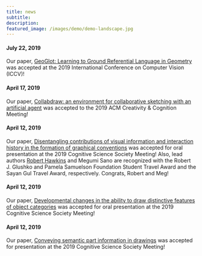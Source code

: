 ```yaml
---
title: news
subtitle: 
description: 
featured_image: /images/demo/demo-landscape.jpg
---
```


#### July 22, 2019 
Our paper, [GeoGlot: Learning to Ground Referential Language in Geometry](https://cogtoolslab.github.io/pdf/achlioptas_iccv_2019.pdf) was accepted at the 2019 International Conference on Computer Vision (ICCV)!

#### April 17, 2019
Our paper, [Collabdraw: an environment for collaborative sketching with an artificial agent](https://cogtoolslab.github.io/pdf/fan_collabdraw_2019.pdf) was accepted to the 2019 ACM Creativity & Cognition Meeting! 

#### April 12, 2019
Our paper, [Disentangling contributions of visual information and interaction history in the formation of graphical conventions](https://cogtoolslab.github.io/pdf/hawkinssano_cogsci_2019.pdf) was accepted for oral presentation at the 2019 Cognitive Science Society Meeting! Also, lead authors [Robert Hawkins](https://rxdhawkins.com/) and Megumi Sano are recognized with the Robert J. Glushko and Pamela Samuelson Foundation Student Travel Award and the Sayan Gul Travel Award, respectively. Congrats, Robert and Meg! 

#### April 12, 2019
Our paper, [Developmental changes in the ability to draw distinctive features of object categories](https://cogtoolslab.github.io/pdf/long_cogsci_2019.pdf) was accepted for oral presentation at the 2019 Cognitive Science Society Meeting! 

#### April 12, 2019
Our paper, [Conveying semantic part information in drawings](https://cogtoolslab.github.io/pdf/mukherjee_cogsci_2019.pdf) was accepted for presentation at the 2019 Cognitive Science Society Meeting! 
